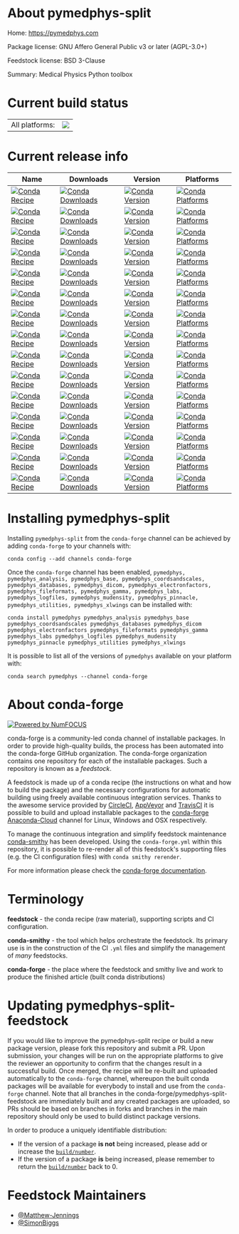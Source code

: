 About pymedphys-split
=====================

Home: https://pymedphys.com

Package license: GNU Affero General Public v3 or later (AGPL-3.0+)

Feedstock license: BSD 3-Clause

Summary: Medical Physics Python toolbox



Current build status
====================


<table><tr><td>All platforms:</td>
    <td>
      <a href="https://dev.azure.com/conda-forge/feedstock-builds/_build/latest?definitionId=5378&branchName=master">
        <img src="https://dev.azure.com/conda-forge/feedstock-builds/_apis/build/status/pymedphys-feedstock?branchName=master">
      </a>
    </td>
  </tr>
</table>

Current release info
====================

| Name | Downloads | Version | Platforms |
| --- | --- | --- | --- |
| [![Conda Recipe](https://img.shields.io/badge/recipe-pymedphys-green.svg)](https://anaconda.org/conda-forge/pymedphys) | [![Conda Downloads](https://img.shields.io/conda/dn/conda-forge/pymedphys.svg)](https://anaconda.org/conda-forge/pymedphys) | [![Conda Version](https://img.shields.io/conda/vn/conda-forge/pymedphys.svg)](https://anaconda.org/conda-forge/pymedphys) | [![Conda Platforms](https://img.shields.io/conda/pn/conda-forge/pymedphys.svg)](https://anaconda.org/conda-forge/pymedphys) |
| [![Conda Recipe](https://img.shields.io/badge/recipe-pymedphys_analysis-green.svg)](https://anaconda.org/conda-forge/pymedphys_analysis) | [![Conda Downloads](https://img.shields.io/conda/dn/conda-forge/pymedphys_analysis.svg)](https://anaconda.org/conda-forge/pymedphys_analysis) | [![Conda Version](https://img.shields.io/conda/vn/conda-forge/pymedphys_analysis.svg)](https://anaconda.org/conda-forge/pymedphys_analysis) | [![Conda Platforms](https://img.shields.io/conda/pn/conda-forge/pymedphys_analysis.svg)](https://anaconda.org/conda-forge/pymedphys_analysis) |
| [![Conda Recipe](https://img.shields.io/badge/recipe-pymedphys_base-green.svg)](https://anaconda.org/conda-forge/pymedphys_base) | [![Conda Downloads](https://img.shields.io/conda/dn/conda-forge/pymedphys_base.svg)](https://anaconda.org/conda-forge/pymedphys_base) | [![Conda Version](https://img.shields.io/conda/vn/conda-forge/pymedphys_base.svg)](https://anaconda.org/conda-forge/pymedphys_base) | [![Conda Platforms](https://img.shields.io/conda/pn/conda-forge/pymedphys_base.svg)](https://anaconda.org/conda-forge/pymedphys_base) |
| [![Conda Recipe](https://img.shields.io/badge/recipe-pymedphys_coordsandscales-green.svg)](https://anaconda.org/conda-forge/pymedphys_coordsandscales) | [![Conda Downloads](https://img.shields.io/conda/dn/conda-forge/pymedphys_coordsandscales.svg)](https://anaconda.org/conda-forge/pymedphys_coordsandscales) | [![Conda Version](https://img.shields.io/conda/vn/conda-forge/pymedphys_coordsandscales.svg)](https://anaconda.org/conda-forge/pymedphys_coordsandscales) | [![Conda Platforms](https://img.shields.io/conda/pn/conda-forge/pymedphys_coordsandscales.svg)](https://anaconda.org/conda-forge/pymedphys_coordsandscales) |
| [![Conda Recipe](https://img.shields.io/badge/recipe-pymedphys_databases-green.svg)](https://anaconda.org/conda-forge/pymedphys_databases) | [![Conda Downloads](https://img.shields.io/conda/dn/conda-forge/pymedphys_databases.svg)](https://anaconda.org/conda-forge/pymedphys_databases) | [![Conda Version](https://img.shields.io/conda/vn/conda-forge/pymedphys_databases.svg)](https://anaconda.org/conda-forge/pymedphys_databases) | [![Conda Platforms](https://img.shields.io/conda/pn/conda-forge/pymedphys_databases.svg)](https://anaconda.org/conda-forge/pymedphys_databases) |
| [![Conda Recipe](https://img.shields.io/badge/recipe-pymedphys_dicom-green.svg)](https://anaconda.org/conda-forge/pymedphys_dicom) | [![Conda Downloads](https://img.shields.io/conda/dn/conda-forge/pymedphys_dicom.svg)](https://anaconda.org/conda-forge/pymedphys_dicom) | [![Conda Version](https://img.shields.io/conda/vn/conda-forge/pymedphys_dicom.svg)](https://anaconda.org/conda-forge/pymedphys_dicom) | [![Conda Platforms](https://img.shields.io/conda/pn/conda-forge/pymedphys_dicom.svg)](https://anaconda.org/conda-forge/pymedphys_dicom) |
| [![Conda Recipe](https://img.shields.io/badge/recipe-pymedphys_electronfactors-green.svg)](https://anaconda.org/conda-forge/pymedphys_electronfactors) | [![Conda Downloads](https://img.shields.io/conda/dn/conda-forge/pymedphys_electronfactors.svg)](https://anaconda.org/conda-forge/pymedphys_electronfactors) | [![Conda Version](https://img.shields.io/conda/vn/conda-forge/pymedphys_electronfactors.svg)](https://anaconda.org/conda-forge/pymedphys_electronfactors) | [![Conda Platforms](https://img.shields.io/conda/pn/conda-forge/pymedphys_electronfactors.svg)](https://anaconda.org/conda-forge/pymedphys_electronfactors) |
| [![Conda Recipe](https://img.shields.io/badge/recipe-pymedphys_fileformats-green.svg)](https://anaconda.org/conda-forge/pymedphys_fileformats) | [![Conda Downloads](https://img.shields.io/conda/dn/conda-forge/pymedphys_fileformats.svg)](https://anaconda.org/conda-forge/pymedphys_fileformats) | [![Conda Version](https://img.shields.io/conda/vn/conda-forge/pymedphys_fileformats.svg)](https://anaconda.org/conda-forge/pymedphys_fileformats) | [![Conda Platforms](https://img.shields.io/conda/pn/conda-forge/pymedphys_fileformats.svg)](https://anaconda.org/conda-forge/pymedphys_fileformats) |
| [![Conda Recipe](https://img.shields.io/badge/recipe-pymedphys_gamma-green.svg)](https://anaconda.org/conda-forge/pymedphys_gamma) | [![Conda Downloads](https://img.shields.io/conda/dn/conda-forge/pymedphys_gamma.svg)](https://anaconda.org/conda-forge/pymedphys_gamma) | [![Conda Version](https://img.shields.io/conda/vn/conda-forge/pymedphys_gamma.svg)](https://anaconda.org/conda-forge/pymedphys_gamma) | [![Conda Platforms](https://img.shields.io/conda/pn/conda-forge/pymedphys_gamma.svg)](https://anaconda.org/conda-forge/pymedphys_gamma) |
| [![Conda Recipe](https://img.shields.io/badge/recipe-pymedphys_labs-green.svg)](https://anaconda.org/conda-forge/pymedphys_labs) | [![Conda Downloads](https://img.shields.io/conda/dn/conda-forge/pymedphys_labs.svg)](https://anaconda.org/conda-forge/pymedphys_labs) | [![Conda Version](https://img.shields.io/conda/vn/conda-forge/pymedphys_labs.svg)](https://anaconda.org/conda-forge/pymedphys_labs) | [![Conda Platforms](https://img.shields.io/conda/pn/conda-forge/pymedphys_labs.svg)](https://anaconda.org/conda-forge/pymedphys_labs) |
| [![Conda Recipe](https://img.shields.io/badge/recipe-pymedphys_logfiles-green.svg)](https://anaconda.org/conda-forge/pymedphys_logfiles) | [![Conda Downloads](https://img.shields.io/conda/dn/conda-forge/pymedphys_logfiles.svg)](https://anaconda.org/conda-forge/pymedphys_logfiles) | [![Conda Version](https://img.shields.io/conda/vn/conda-forge/pymedphys_logfiles.svg)](https://anaconda.org/conda-forge/pymedphys_logfiles) | [![Conda Platforms](https://img.shields.io/conda/pn/conda-forge/pymedphys_logfiles.svg)](https://anaconda.org/conda-forge/pymedphys_logfiles) |
| [![Conda Recipe](https://img.shields.io/badge/recipe-pymedphys_mudensity-green.svg)](https://anaconda.org/conda-forge/pymedphys_mudensity) | [![Conda Downloads](https://img.shields.io/conda/dn/conda-forge/pymedphys_mudensity.svg)](https://anaconda.org/conda-forge/pymedphys_mudensity) | [![Conda Version](https://img.shields.io/conda/vn/conda-forge/pymedphys_mudensity.svg)](https://anaconda.org/conda-forge/pymedphys_mudensity) | [![Conda Platforms](https://img.shields.io/conda/pn/conda-forge/pymedphys_mudensity.svg)](https://anaconda.org/conda-forge/pymedphys_mudensity) |
| [![Conda Recipe](https://img.shields.io/badge/recipe-pymedphys_pinnacle-green.svg)](https://anaconda.org/conda-forge/pymedphys_pinnacle) | [![Conda Downloads](https://img.shields.io/conda/dn/conda-forge/pymedphys_pinnacle.svg)](https://anaconda.org/conda-forge/pymedphys_pinnacle) | [![Conda Version](https://img.shields.io/conda/vn/conda-forge/pymedphys_pinnacle.svg)](https://anaconda.org/conda-forge/pymedphys_pinnacle) | [![Conda Platforms](https://img.shields.io/conda/pn/conda-forge/pymedphys_pinnacle.svg)](https://anaconda.org/conda-forge/pymedphys_pinnacle) |
| [![Conda Recipe](https://img.shields.io/badge/recipe-pymedphys_utilities-green.svg)](https://anaconda.org/conda-forge/pymedphys_utilities) | [![Conda Downloads](https://img.shields.io/conda/dn/conda-forge/pymedphys_utilities.svg)](https://anaconda.org/conda-forge/pymedphys_utilities) | [![Conda Version](https://img.shields.io/conda/vn/conda-forge/pymedphys_utilities.svg)](https://anaconda.org/conda-forge/pymedphys_utilities) | [![Conda Platforms](https://img.shields.io/conda/pn/conda-forge/pymedphys_utilities.svg)](https://anaconda.org/conda-forge/pymedphys_utilities) |
| [![Conda Recipe](https://img.shields.io/badge/recipe-pymedphys_xlwings-green.svg)](https://anaconda.org/conda-forge/pymedphys_xlwings) | [![Conda Downloads](https://img.shields.io/conda/dn/conda-forge/pymedphys_xlwings.svg)](https://anaconda.org/conda-forge/pymedphys_xlwings) | [![Conda Version](https://img.shields.io/conda/vn/conda-forge/pymedphys_xlwings.svg)](https://anaconda.org/conda-forge/pymedphys_xlwings) | [![Conda Platforms](https://img.shields.io/conda/pn/conda-forge/pymedphys_xlwings.svg)](https://anaconda.org/conda-forge/pymedphys_xlwings) |

Installing pymedphys-split
==========================

Installing `pymedphys-split` from the `conda-forge` channel can be achieved by adding `conda-forge` to your channels with:

```
conda config --add channels conda-forge
```

Once the `conda-forge` channel has been enabled, `pymedphys, pymedphys_analysis, pymedphys_base, pymedphys_coordsandscales, pymedphys_databases, pymedphys_dicom, pymedphys_electronfactors, pymedphys_fileformats, pymedphys_gamma, pymedphys_labs, pymedphys_logfiles, pymedphys_mudensity, pymedphys_pinnacle, pymedphys_utilities, pymedphys_xlwings` can be installed with:

```
conda install pymedphys pymedphys_analysis pymedphys_base pymedphys_coordsandscales pymedphys_databases pymedphys_dicom pymedphys_electronfactors pymedphys_fileformats pymedphys_gamma pymedphys_labs pymedphys_logfiles pymedphys_mudensity pymedphys_pinnacle pymedphys_utilities pymedphys_xlwings
```

It is possible to list all of the versions of `pymedphys` available on your platform with:

```
conda search pymedphys --channel conda-forge
```


About conda-forge
=================

[![Powered by NumFOCUS](https://img.shields.io/badge/powered%20by-NumFOCUS-orange.svg?style=flat&colorA=E1523D&colorB=007D8A)](http://numfocus.org)

conda-forge is a community-led conda channel of installable packages.
In order to provide high-quality builds, the process has been automated into the
conda-forge GitHub organization. The conda-forge organization contains one repository
for each of the installable packages. Such a repository is known as a *feedstock*.

A feedstock is made up of a conda recipe (the instructions on what and how to build
the package) and the necessary configurations for automatic building using freely
available continuous integration services. Thanks to the awesome service provided by
[CircleCI](https://circleci.com/), [AppVeyor](https://www.appveyor.com/)
and [TravisCI](https://travis-ci.org/) it is possible to build and upload installable
packages to the [conda-forge](https://anaconda.org/conda-forge)
[Anaconda-Cloud](https://anaconda.org/) channel for Linux, Windows and OSX respectively.

To manage the continuous integration and simplify feedstock maintenance
[conda-smithy](https://github.com/conda-forge/conda-smithy) has been developed.
Using the ``conda-forge.yml`` within this repository, it is possible to re-render all of
this feedstock's supporting files (e.g. the CI configuration files) with ``conda smithy rerender``.

For more information please check the [conda-forge documentation](https://conda-forge.org/docs/).

Terminology
===========

**feedstock** - the conda recipe (raw material), supporting scripts and CI configuration.

**conda-smithy** - the tool which helps orchestrate the feedstock.
                   Its primary use is in the construction of the CI ``.yml`` files
                   and simplify the management of *many* feedstocks.

**conda-forge** - the place where the feedstock and smithy live and work to
                  produce the finished article (built conda distributions)


Updating pymedphys-split-feedstock
==================================

If you would like to improve the pymedphys-split recipe or build a new
package version, please fork this repository and submit a PR. Upon submission,
your changes will be run on the appropriate platforms to give the reviewer an
opportunity to confirm that the changes result in a successful build. Once
merged, the recipe will be re-built and uploaded automatically to the
`conda-forge` channel, whereupon the built conda packages will be available for
everybody to install and use from the `conda-forge` channel.
Note that all branches in the conda-forge/pymedphys-split-feedstock are
immediately built and any created packages are uploaded, so PRs should be based
on branches in forks and branches in the main repository should only be used to
build distinct package versions.

In order to produce a uniquely identifiable distribution:
 * If the version of a package **is not** being increased, please add or increase
   the [``build/number``](https://conda.io/docs/user-guide/tasks/build-packages/define-metadata.html#build-number-and-string).
 * If the version of a package **is** being increased, please remember to return
   the [``build/number``](https://conda.io/docs/user-guide/tasks/build-packages/define-metadata.html#build-number-and-string)
   back to 0.

Feedstock Maintainers
=====================

* [@Matthew-Jennings](https://github.com/Matthew-Jennings/)
* [@SimonBiggs](https://github.com/SimonBiggs/)

